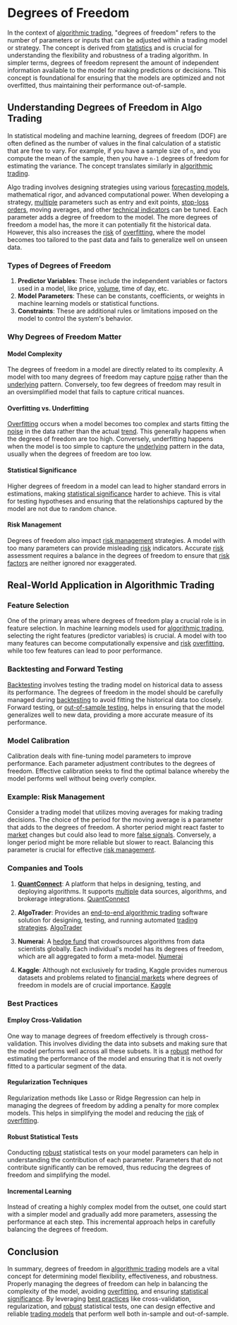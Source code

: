 # Degrees of Freedom

In the context of [algorithmic trading](../a/accountability.md), "degrees of freedom" refers to the number of parameters or inputs that can be adjusted within a trading model or strategy. The concept is derived from [statistics](../s/statistics.md) and is crucial for understanding the flexibility and robustness of a trading algorithm. In simpler terms, degrees of freedom represent the amount of independent information available to the model for making predictions or decisions. This concept is foundational for ensuring that the models are optimized and not overfitted, thus maintaining their performance out-of-sample.

## Understanding Degrees of Freedom in Algo Trading 
In statistical modeling and machine learning, degrees of freedom (DOF) are often defined as the number of values in the final calculation of a statistic that are free to vary. For example, if you have a sample size of `n`, and you compute the mean of the sample, then you have `n-1` degrees of freedom for estimating the variance. The concept translates similarly in [algorithmic trading](../a/accountability.md).

Algo trading involves designing strategies using various [forecasting models](../f/forecasting_models.md), mathematical rigor, and advanced computational power. When developing a strategy, [multiple](../m/multiple.md) parameters such as entry and exit points, [stop-loss orders](../s/stop-loss_orders.md), moving averages, and other [technical indicators](../t/technical_indicator.md) can be tuned. Each parameter adds a degree of freedom to the model. The more degrees of freedom a model has, the more it can potentially fit the historical data. However, this also increases the [risk](../r/risk.md) of [overfitting](../o/overfitting.md), where the model becomes too tailored to the past data and fails to generalize well on unseen data.

### Types of Degrees of Freedom

1. **Predictor Variables**: These include the independent variables or factors used in a model, like price, [volume](../v/volume.md), time of day, etc.
2. **Model Parameters**: These can be constants, coefficients, or weights in machine learning models or statistical functions.
3. **Constraints**: These are additional rules or limitations imposed on the model to control the system's behavior.

### Why Degrees of Freedom Matter

#### Model Complexity
The degrees of freedom in a model are directly related to its complexity. A model with too many degrees of freedom may capture [noise](../n/noise.md) rather than the [underlying](../u/underlying.md) pattern. Conversely, too few degrees of freedom may result in an oversimplified model that fails to capture critical nuances.

#### Overfitting vs. Underfitting
[Overfitting](../o/overfitting.md) occurs when a model becomes too complex and starts fitting the [noise](../n/noise.md) in the data rather than the actual [trend](../t/trend.md). This generally happens when the degrees of freedom are too high. Conversely, underfitting happens when the model is too simple to capture the [underlying](../u/underlying.md) pattern in the data, usually when the degrees of freedom are too low.

#### Statistical Significance
Higher degrees of freedom in a model can lead to higher standard errors in estimations, making [statistical significance](../s/statistical_significance.md) harder to achieve. This is vital for testing hypotheses and ensuring that the relationships captured by the model are not due to random chance.

#### Risk Management
Degrees of freedom also impact [risk management](../r/risk_management.md) strategies. A model with too many parameters can provide misleading [risk](../r/risk.md) indicators. Accurate [risk](../r/risk.md) assessment requires a balance in the degrees of freedom to ensure that [risk factors](../r/risk_factors_in_trading.md) are neither ignored nor exaggerated.

## Real-World Application in Algorithmic Trading

### Feature Selection
One of the primary areas where degrees of freedom play a crucial role is in feature selection. In machine learning models used for [algorithmic trading](../a/accountability.md), selecting the right features (predictor variables) is crucial. A model with too many features can become computationally expensive and [risk](../r/risk.md) [overfitting](../o/overfitting.md), while too few features can lead to poor performance.

### Backtesting and Forward Testing
[Backtesting](../b/backtesting.md) involves testing the trading model on historical data to assess its performance. The degrees of freedom in the model should be carefully managed during [backtesting](../b/backtesting.md) to avoid fitting the historical data too closely. Forward testing, or [out-of-sample testing](../o/out-of-sample_testing.md), helps in ensuring that the model generalizes well to new data, providing a more accurate measure of its performance.

### Model Calibration
Calibration deals with fine-tuning model parameters to improve performance. Each parameter adjustment contributes to the degrees of freedom. Effective calibration seeks to find the optimal balance whereby the model performs well without being overly complex. 

### Example: Risk Management
Consider a trading model that utilizes moving averages for making trading decisions. The choice of the period for the moving average is a parameter that adds to the degrees of freedom. A shorter period might react faster to [market](../m/market.md) changes but could also lead to more [false signals](../f/false_signals_in_trading.md). Conversely, a longer period might be more reliable but slower to react. Balancing this parameter is crucial for effective [risk management](../r/risk_management.md).

### Companies and Tools

1. **[QuantConnect](../q/quantconnect.md)**: A platform that helps in designing, testing, and deploying algorithms. It supports [multiple](../m/multiple.md) data sources, algorithms, and brokerage integrations.
   [QuantConnect](https://www.quantconnect.com/)

2. **AlgoTrader**: Provides an [end-to-end algorithmic trading](../e/end-to-end.md) software solution for designing, testing, and running automated [trading strategies](../t/trading_strategies.md).
   [AlgoTrader](https://www.algotrader.com/)

3. **Numerai**: A [hedge fund](../h/hedge_fund.md) that crowdsources algorithms from data scientists globally. Each individual's model has its degrees of freedom, which are all aggregated to form a meta-model.
   [Numerai](https://numer.ai/)

4. **Kaggle**: Although not exclusively for trading, Kaggle provides numerous datasets and problems related to [financial markets](../f/financial_market.md) where degrees of freedom in models are of crucial importance.
   [Kaggle](https://www.kaggle.com/)

### Best Practices

#### Employ Cross-Validation
One way to manage degrees of freedom effectively is through cross-validation. This involves dividing the data into subsets and making sure that the model performs well across all these subsets. It is a [robust](../r/robust.md) method for estimating the performance of the model and ensuring that it is not overly fitted to a particular segment of the data.

#### Regularization Techniques
Regularization methods like Lasso or Ridge Regression can help in managing the degrees of freedom by adding a penalty for more complex models. This helps in simplifying the model and reducing the [risk](../r/risk.md) of [overfitting](../o/overfitting.md).

#### Robust Statistical Tests
Conducting [robust](../r/robust.md) statistical tests on your model parameters can help in understanding the contribution of each parameter. Parameters that do not contribute significantly can be removed, thus reducing the degrees of freedom and simplifying the model.

#### Incremental Learning
Instead of creating a highly complex model from the outset, one could start with a simpler model and gradually add more parameters, assessing the performance at each step. This incremental approach helps in carefully balancing the degrees of freedom.

## Conclusion

In summary, degrees of freedom in [algorithmic trading](../a/accountability.md) models are a vital concept for determining model flexibility, effectiveness, and robustness. Properly managing the degrees of freedom can help in balancing the complexity of the model, avoiding [overfitting](../o/overfitting.md), and ensuring [statistical significance](../s/statistical_significance.md). By leveraging [best practices](../b/best_practices.md) like cross-validation, regularization, and [robust](../r/robust.md) statistical tests, one can design effective and reliable [trading models](../t/trading_models.md) that perform well both in-sample and out-of-sample.